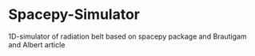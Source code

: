 # Spacepy-Simulator
1D-simulator of radiation belt based on spacepy package and Brautigam and Albert article
